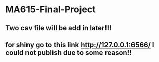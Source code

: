# MA615-Final-Project
## Two csv file will be add in later!!!
## for shiny go to this link http://127.0.0.1:6566/ I could not publish due to some reason!!
